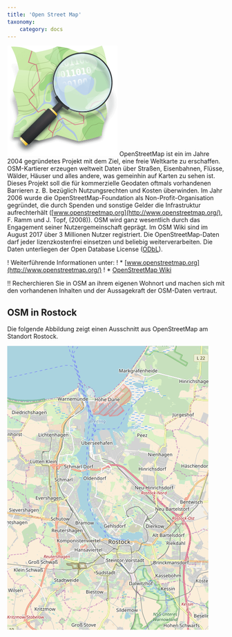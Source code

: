 ```yaml
---
title: 'Open Street Map'
taxonomy:
    category: docs
---
```

[![OSM](osm_logo.png)](https://www.openstreetmap.org/about)
OpenStreetMap ist ein im Jahre 2004 gegründetes Projekt mit dem Ziel, eine freie Weltkarte zu erschaffen. OSM-Kartierer erzeugen weltweit Daten über Straßen, Eisenbahnen, Flüsse, Wälder, Häuser und alles andere, was gemeinhin auf Karten zu sehen ist. Dieses Projekt soll die für kommerzielle Geodaten oftmals vorhandenen Barrieren z. B. bezüglich Nutzungsrechten und Kosten überwinden. Im Jahr 2006 wurde die OpenStreetMap-Foundation als Non-Profit-Organisation gegründet, die durch Spenden und sonstige Gelder die Infrastruktur aufrechterhält ([www.openstreetmap.org](http://www.openstreetmap.org/), F. Ramm und J. Topf, (2008)). OSM wird ganz wesentlich durch das Engagement seiner Nutzergemeinschaft geprägt. Im OSM Wiki sind im August 2017 über 3 Millionen Nutzer registriert. Die OpenStreetMap-Daten darf jeder lizenzkostenfrei einsetzen und beliebig weiterverarbeiten. Die Daten unterliegen der Open Database License ([ODbL](https://opendatacommons.org/licenses/odbl/summary/)).

! Weiterführende Informationen unter:
! * [www.openstreetmap.org](http://www.openstreetmap.org/)
! * [OpenStreetMap Wiki](http://wiki.openstreetmap.org/wiki/DE:Hauptseite?uselang=de)

!! Recherchieren Sie in OSM an ihrem eigenen Wohnort und machen sich mit den vorhandenen Inhalten und der Aussagekraft der OSM-Daten vertraut.

## OSM in Rostock
Die folgende Abbildung zeigt einen Ausschnitt aus OpenStreetMap am Standort Rostock.

[![Rostock in Open Street Map](HRO_OSM.png?classes=caption "Rostock in Open Street Map")](https://www.openstreetmap.org/#map=11/54.0928/12.1275)

